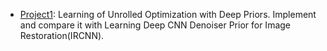 - [Project1](https://github.com/wjgancn/WashU/tree/master/cse659/proj1): Learning of Unrolled Optimization with Deep Priors. Implement and compare it with Learning Deep CNN Denoiser Prior for Image Restoration(IRCNN).
